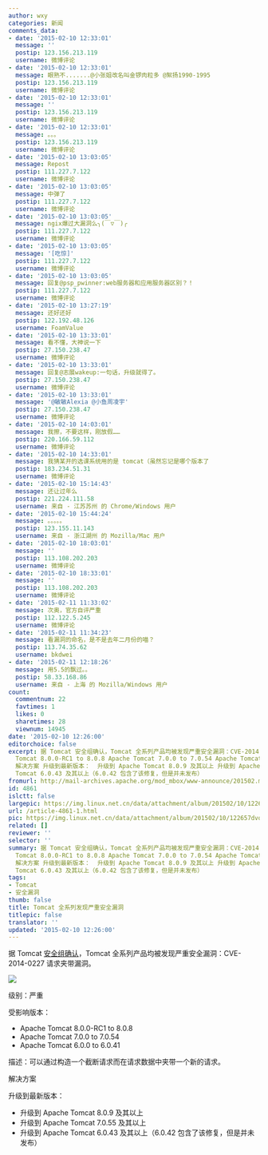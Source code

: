 ```yaml
---
author: wxy
categories: 新闻
comments_data:
- date: '2015-02-10 12:33:01'
  message: ''
  postip: 123.156.213.119
  username: 微博评论
- date: '2015-02-10 12:33:01'
  message: 眼熟不.......@小张姐改名叫金锣肉粒多 @絮扬1990-1995
  postip: 123.156.213.119
  username: 微博评论
- date: '2015-02-10 12:33:01'
  message: ''
  postip: 123.156.213.119
  username: 微博评论
- date: '2015-02-10 12:33:01'
  message: 。。。
  postip: 123.156.213.119
  username: 微博评论
- date: '2015-02-10 13:03:05'
  message: Repost
  postip: 111.227.7.122
  username: 微博评论
- date: '2015-02-10 13:03:05'
  message: 中弹了
  postip: 111.227.7.122
  username: 微博评论
- date: '2015-02-10 13:03:05'
  message: ngix爆过大漏洞么╮(￣▽￣)╭
  postip: 111.227.7.122
  username: 微博评论
- date: '2015-02-10 13:03:05'
  message: '[吃惊]'
  postip: 111.227.7.122
  username: 微博评论
- date: '2015-02-10 13:03:05'
  message: 回复@psp_pwinner:web服务器和应用服务器区别？！
  postip: 111.227.7.122
  username: 微博评论
- date: '2015-02-10 13:27:19'
  message: 还好还好
  postip: 122.192.48.126
  username: FoamValue
- date: '2015-02-10 13:33:01'
  message: 看不懂，大神说一下
  postip: 27.150.238.47
  username: 微博评论
- date: '2015-02-10 13:33:01'
  message: 回复@志展wakeup:一句话，升级就得了。
  postip: 27.150.238.47
  username: 微博评论
- date: '2015-02-10 13:33:01'
  message: '@敏敏Alexia @小鱼周凌宇'
  postip: 27.150.238.47
  username: 微博评论
- date: '2015-02-10 14:03:01'
  message: 我擦，不要这样，刚放假……
  postip: 220.166.59.112
  username: 微博评论
- date: '2015-02-10 14:33:01'
  message: 我猜某开的选课系统用的是 tomcat（虽然忘记是哪个版本了
  postip: 183.234.51.31
  username: 微博评论
- date: '2015-02-10 15:14:43'
  message: 还让过年么
  postip: 221.224.111.58
  username: 来自 - 江苏苏州 的 Chrome/Windows 用户
- date: '2015-02-10 15:44:24'
  message: 。。。。。
  postip: 123.155.11.143
  username: 来自 - 浙江湖州 的 Mozilla/Mac 用户
- date: '2015-02-10 18:03:01'
  message: ''
  postip: 113.108.202.203
  username: 微博评论
- date: '2015-02-10 18:33:01'
  message: ''
  postip: 113.108.202.203
  username: 微博评论
- date: '2015-02-11 11:33:02'
  message: 次奥，官方自评严重
  postip: 112.122.5.245
  username: 微博评论
- date: '2015-02-11 11:34:23'
  message: 看漏洞的命名，是不是去年二月份的喵？
  postip: 113.74.35.62
  username: bkdwei
- date: '2015-02-11 12:18:26'
  message: 用5.5的飘过。。
  postip: 58.33.168.86
  username: 来自 - 上海 的 Mozilla/Windows 用户
count:
  commentnum: 22
  favtimes: 1
  likes: 0
  sharetimes: 28
  viewnum: 14945
date: '2015-02-10 12:26:00'
editorchoice: false
excerpt: 据 Tomcat 安全组确认，Tomcat 全系列产品均被发现严重安全漏洞：CVE-2014-0227 请求夹带漏洞。  级别：严重 受影响版本：  Apache
  Tomcat 8.0.0-RC1 to 8.0.8 Apache Tomcat 7.0.0 to 7.0.54 Apache Tomcat 6.0.0 to 6.0.41  描述：可以通过构造一个截断请求而在请求数据中夹带一个新的请求。
  解决方案 升级到最新版本：  升级到 Apache Tomcat 8.0.9 及其以上 升级到 Apache Tomcat 7.0.55 及其以上 升级到 Apache
  Tomcat 6.0.43 及其以上（6.0.42 包含了该修复，但是并未发布）
fromurl: http://mail-archives.apache.org/mod_mbox/www-announce/201502.mbox/%3C54D87A0F.7010400@apache.org%3E
id: 4861
islctt: false
largepic: https://img.linux.net.cn/data/attachment/album/201502/10/122657dvqhkoag9qkq6dxl.png
url: /article-4861-1.html
pic: https://img.linux.net.cn/data/attachment/album/201502/10/122657dvqhkoag9qkq6dxl.png.thumb.jpg
related: []
reviewer: ''
selector: ''
summary: 据 Tomcat 安全组确认，Tomcat 全系列产品均被发现严重安全漏洞：CVE-2014-0227 请求夹带漏洞。  级别：严重 受影响版本：  Apache
  Tomcat 8.0.0-RC1 to 8.0.8 Apache Tomcat 7.0.0 to 7.0.54 Apache Tomcat 6.0.0 to 6.0.41  描述：可以通过构造一个截断请求而在请求数据中夹带一个新的请求。
  解决方案 升级到最新版本：  升级到 Apache Tomcat 8.0.9 及其以上 升级到 Apache Tomcat 7.0.55 及其以上 升级到 Apache
  Tomcat 6.0.43 及其以上（6.0.42 包含了该修复，但是并未发布）
tags:
- Tomcat
- 安全漏洞
thumb: false
title: Tomcat 全系列发现严重安全漏洞
titlepic: false
translator: ''
updated: '2015-02-10 12:26:00'
---
```


据 Tomcat [安全组确认](http://mail-archives.apache.org/mod_mbox/www-announce/201502.mbox/%3C54D87A0F.7010400@apache.org%3E)，Tomcat 全系列产品均被发现严重安全漏洞：CVE-2014-0227 请求夹带漏洞。


![](/data/attachment/album/201502/10/122657dvqhkoag9qkq6dxl.png)


级别：严重


受影响版本：


* Apache Tomcat 8.0.0-RC1 to 8.0.8
* Apache Tomcat 7.0.0 to 7.0.54
* Apache Tomcat 6.0.0 to 6.0.41


描述：可以通过构造一个截断请求而在请求数据中夹带一个新的请求。


解决方案


升级到最新版本：


* 升级到 Apache Tomcat 8.0.9 及其以上
* 升级到 Apache Tomcat 7.0.55 及其以上
* 升级到 Apache Tomcat 6.0.43 及其以上（6.0.42 包含了该修复，但是并未发布）